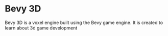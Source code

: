 # Bevy 3D
Bevy 3D is a voxel engine built using the Bevy game engine. It is created to learn about 3d game development

